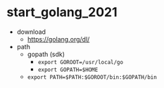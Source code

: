 # start_golang_2021

- download
  - https://golang.org/dl/
- path
  - gopath (sdk) 
    - `export GOROOT=/usr/local/go`
    - `export GOPATH=$HOME`
  - `export PATH=$PATH:$GOROOT/bin:$GOPATH/bin`
